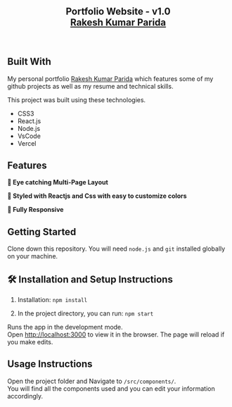 <h2 align="center">
  Portfolio Website - v1.0<br/>
  <a href="https://react-personal-portfolio-coral.vercel.app/" target="_blank">Rakesh Kumar Parida</a>
</h2>

<br/>

<center>

</center>


## Built With

My personal portfolio <a href="https://react-personal-portfolio-coral.vercel.app/" target="_blank">Rakesh Kumar Parida</a> which features some of my github projects as well as my resume and technical skills.<br/>

This project was built using these technologies.

- CSS3
- React.js
- Node.js
- VsCode
- Vercel

## Features

**📖 Eye catching Multi-Page Layout**

**🎨 Styled with Reactjs and Css with easy to customize colors**

**📱 Fully Responsive**


## Getting Started

Clone down this repository. You will need `node.js` and `git` installed globally on your machine.

## 🛠 Installation and Setup Instructions

1. Installation: `npm install`

2. In the project directory, you can run: `npm start`

Runs the app in the development mode.\
Open [http://localhost:3000](http://localhost:3000) to view it in the browser.
The page will reload if you make edits.

## Usage Instructions

Open the project folder and Navigate to `/src/components/`. <br/>
You will find all the components used and you can edit your information accordingly.




